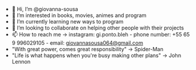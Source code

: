 - 👋 Hi, I’m @giovanna-sousa
- 👀 I’m interested in books, movies, animes and program
- 🌱 I’m currently learning new ways to program
- 💞️ I’m looking to collaborate on helping other people with their projects
- 📫 How to reach me -> instagram: gi.ponto.bleh - phone number: +55 65 9 996029105 - email: giovannasousa064@gmail.com
- "With great power, comes great responsibility" -> Spider-Man
- "Life is what happens when you're busy making other plans" -> John Lennon


<!---
giovanna-sousa/giovanna-sousa is a ✨ special ✨ repository because its `README.md` (this file) appears on your GitHub profile.
You can click the Preview link to take a look at your changes.
--->
